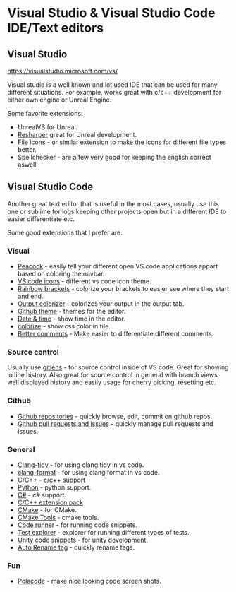 # Visual Studio & Visual Studio Code IDE/Text editors

## Visual Studio
https://visualstudio.microsoft.com/vs/

Visual studio is a well known and lot used IDE that can be used for many different situations. For example, works great with c/c++ development for either own engine or Unreal Engine.

Some favorite extensions:
- UnrealVS for Unreal. 
- [Resharper](https://www.jetbrains.com/resharper/download/#section=offline-installer) great for Unreal development.
- File icons - or similar extension to make the icons for different file types better.
- Spellchecker - are a few very good for keeping the english correct aswell.

## Visual Studio Code
Another great text editor that is useful in the most cases, usually use this one or sublime for logs keeping other projects open but in a different IDE to easier differentiate etc.

Some good extensions that I prefer are:

### Visual
- [Peacock](https://marketplace.visualstudio.com/items?itemName=johnpapa.vscode-peacock) - easily tell your different open VS code applications appart based on coloring the navbar.
- [VS code icons](https://marketplace.visualstudio.com/items?itemName=vscode-icons-team.vscode-icons) - different vs code icon theme.
- [Rainbow brackets](https://marketplace.visualstudio.com/items?itemName=2gua.rainbow-brackets) - colorize your brackets to easier see where they start and end.
- [Output colorizer](https://marketplace.visualstudio.com/items?itemName=IBM.output-colorizer) - colorizes your output in the output tab.
- [Github theme](https://marketplace.visualstudio.com/items?itemName=GitHub.github-vscode-theme) - themes for the editor.
- [Date & time](https://marketplace.visualstudio.com/items?itemName=rid9.datetime) - show time in the editor.
- [colorize](https://marketplace.visualstudio.com/items?itemName=kamikillerto.vscode-colorize) - show css color in file.
- [Better comments](https://marketplace.visualstudio.com/items?itemName=aaron-bond.better-comments) - Make easier to differentiate different comments.

### Source control
Usually use [gitlens](https://marketplace.visualstudio.com/items?itemName=eamodio.gitlens) - for source control inside of VS code. Great for showing in line history. Also great for source control in general with branch views, well displayed history and easily usage for cherry picking, resetting etc.

### Github
- [Github repositories](https://marketplace.visualstudio.com/items?itemName=GitHub.remotehub) - quickly browse, edit, commit on github repos.
- [Github pull requests and issues](https://marketplace.visualstudio.com/items?itemName=GitHub.vscode-pull-request-github) - quickly manage pull requests and issues.

### General
- [Clang-tidy](https://marketplace.visualstudio.com/items?itemName=notskm.clang-tidy) - for using clang tidy in vs code.
- [clang-format](https://marketplace.visualstudio.com/items?itemName=xaver.clang-format) - for using clang format in vs code.
- [C/C++](https://marketplace.visualstudio.com/items?itemName=ms-vscode.cpptools) - c/c++ support
- [Python](https://marketplace.visualstudio.com/items?itemName=ms-python.python) - python support.
- [C#](https://marketplace.visualstudio.com/items?itemName=ms-dotnettools.csharp) - c# support.
- [C/C++ extension pack](https://marketplace.visualstudio.com/items?itemName=ms-vscode.cpptools-extension-pack)
- [CMake](https://marketplace.visualstudio.com/items?itemName=twxs.cmake) - for CMake.
- [CMake Tools](https://marketplace.visualstudio.com/items?itemName=ms-vscode.cmake-tools) - cmake tools.
- [Code runner](https://marketplace.visualstudio.com/items?itemName=formulahendry.code-runner) - for running code snippets.
- [Test explorer](https://marketplace.visualstudio.com/items?itemName=hbenl.vscode-test-explorer) - explorer for running different types of tests.
- [Unity code snippets](https://marketplace.visualstudio.com/items?itemName=kleber-swf.unity-code-snippets) - for unity development.
- [Auto Rename tag](https://marketplace.visualstudio.com/items?itemName=formulahendry.auto-rename-tag) - quickly rename tags.

### Fun
- [Polacode](https://marketplace.visualstudio.com/items?itemName=pnp.polacode) - make nice looking code screen shots.
